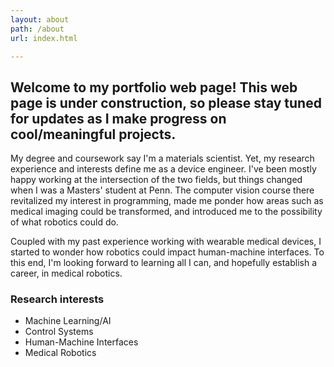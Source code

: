 ```yaml
---
layout: about
path: /about
url: index.html

---
```


## Welcome to my portfolio web page! This web page is under construction, so please stay tuned for updates as I make progress on cool/meaningful projects.

My degree and coursework say I'm a materials scientist. Yet, my research experience and interests define me as a device engineer. I've been mostly happy working at the intersection of the two fields, but things changed when I was a Masters' student at Penn. The computer vision course there revitalized my interest in programming, made me ponder how areas such as medical imaging could be transformed, and introduced me to the possibility of what robotics could do.

Coupled with my past experience working with wearable medical devices, I started to wonder how robotics could impact human-machine interfaces. To this end, I'm looking forward to learning all I can, and hopefully establish a career, in medical robotics.

### Research interests
* Machine Learning/AI
* Control Systems
* Human-Machine Interfaces
* Medical Robotics

